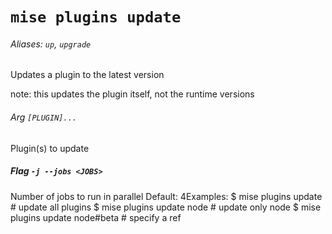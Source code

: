 # `mise plugins update`

###### Aliases: `up`, `upgrade`

Updates a plugin to the latest version

note: this updates the plugin itself, not the runtime versions

###### Arg `[PLUGIN]...`

Plugin(s) to update

##### Flag `-j --jobs <JOBS>`

Number of jobs to run in parallel
Default: 4Examples:
  $ mise plugins update            # update all plugins
  $ mise plugins update node       # update only node
  $ mise plugins update node#beta  # specify a ref
